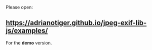 Please open:  
## https://adrianotiger.github.io/jpeg-exif-lib-js/examples/
  
  
For the **demo** version.